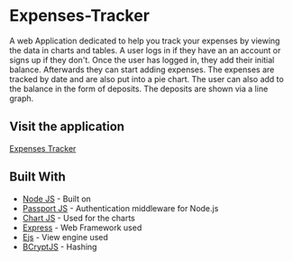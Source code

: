 # Expenses-Tracker
A web Application dedicated to help you track your expenses by viewing the data in charts and tables. A user logs in if they have an
an account or signs up if they don't. Once the user has logged in, they add their initial balance. Afterwards they can start adding
expenses. The expenses are tracked by date and are also put into a pie chart. The user can also add to the balance in the form
of deposits. The deposits are shown via a line graph.

## Visit the application

[Expenses Tracker](https://boiling-escarpment-43813.herokuapp.com/)

## Built With

* [Node JS](https://nodejs.org/en/) - Built on
* [Passport JS](http://www.passportjs.org/) - Authentication middleware for Node.js
* [Chart JS](https://www.chartjs.org/) - Used for the charts
* [Express](https://expressjs.com/) - Web Framework used
* [Ejs](http://ejs.co/) - View engine used
* [BCryptJS](https://www.npmjs.com/package/bcryptjs) - Hashing

